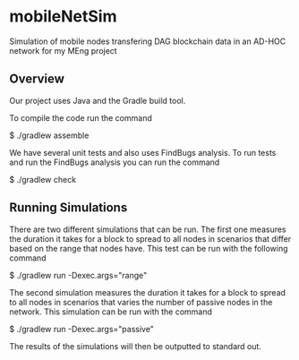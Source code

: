 # mobileNetSim
Simulation of mobile nodes transfering DAG blockchain data in an AD-HOC network for my MEng project

## Overview
Our project uses Java and the Gradle build tool.

To compile the code run the command

$ ./gradlew assemble

We have several unit tests and also uses FindBugs analysis. To run tests and run the FindBugs analysis you can run the command

$ ./gradlew check

## Running Simulations
There are two different simulations that can be run.
The first one measures the duration it takes for a block to spread to all nodes in scenarios that differ based on the range that nodes have. This test can be run with the following command

$ ./gradlew run -Dexec.args="range"

The second simulation measures the duration it takes for a block to spread to all nodes in scenarios that varies the number of passive nodes in the network.
This simulation can be run with the command

$ ./gradlew run -Dexec.args="passive"

The results of the simulations will then be outputted to standard out.

